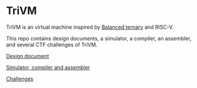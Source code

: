 # TriVM

TriVM is an virtual machine inspired by [Balanced ternary](https://en.wikipedia.org/wiki/Balanced_ternary) and RISC-V.

This repo contains design documents, a simulator, a compiler, an assembler, and several CTF challenges of TriVM.

[Design document](design)

[Simulator, compiler and assembler](simulator)

[Challenges](challenges)